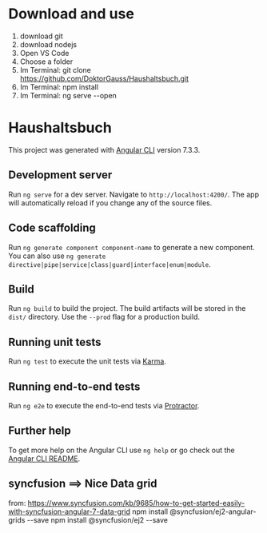 
# Download and use
1. download git
2. download nodejs
3. Open VS Code
4. Choose a folder
5. Im Terminal: git clone https://github.com/DoktorGauss/Haushaltsbuch.git
6. Im Terminal: npm install
7. Im Terminal: ng serve --open








# Haushaltsbuch

This project was generated with [Angular CLI](https://github.com/angular/angular-cli) version 7.3.3.

## Development server

Run `ng serve` for a dev server. Navigate to `http://localhost:4200/`. The app will automatically reload if you change any of the source files.

## Code scaffolding

Run `ng generate component component-name` to generate a new component. You can also use `ng generate directive|pipe|service|class|guard|interface|enum|module`.

## Build

Run `ng build` to build the project. The build artifacts will be stored in the `dist/` directory. Use the `--prod` flag for a production build.

## Running unit tests

Run `ng test` to execute the unit tests via [Karma](https://karma-runner.github.io).

## Running end-to-end tests

Run `ng e2e` to execute the end-to-end tests via [Protractor](http://www.protractortest.org/).

## Further help

To get more help on the Angular CLI use `ng help` or go check out the [Angular CLI README](https://github.com/angular/angular-cli/blob/master/README.md).















## syncfusion ==> Nice Data grid
from: https://www.syncfusion.com/kb/9685/how-to-get-started-easily-with-syncfusion-angular-7-data-grid
           npm install @syncfusion/ej2-angular-grids --save 
           npm install @syncfusion/ej2 --save 




